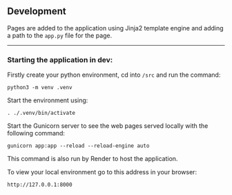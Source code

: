 ## Development

Pages are added to the application using Jinja2 template engine and adding a path to the `app.py` file for the page.

----

### Starting the application in dev:
Firstly create your python environment, cd into `/src` and run the command:

`python3 -m venv .venv`

Start the environment using:

`. ./.venv/bin/activate`

Start the Gunicorn server to see the web pages served locally with the following command:

`
gunicorn app:app --reload --reload-engine auto 
`

This command is also run by Render to host the application.

To view your local environment go to this address in your browser:

`http://127.0.0.1:8000`